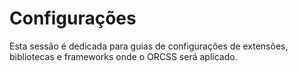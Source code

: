 # Configurações
Esta sessão é dedicada para guias de configurações de extensões, bibliotecas e frameworks onde o ORCSS será aplicado.